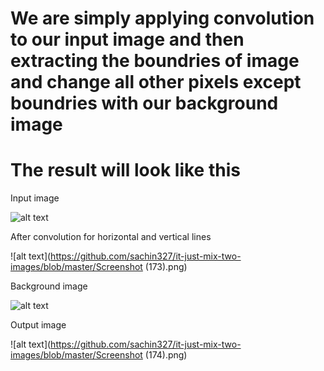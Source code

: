 # We are simply applying convolution to our input image and then extracting the boundries of image and change all other pixels except boundries with our background image
# The result will look like this
  
 Input image
 
  ![alt text](https://github.com/sachin327/it-just-mix-two-images/blob/master/elon.jpg)  
  
After convolution for horizontal and vertical lines

  ![alt text](https://github.com/sachin327/it-just-mix-two-images/blob/master/Screenshot (173).png)

Background image
  
  ![alt text](https://github.com/sachin327/it-just-mix-two-images/blob/master/d11.jpg) 
  
Output image

  ![alt text](https://github.com/sachin327/it-just-mix-two-images/blob/master/Screenshot (174).png) 
  
